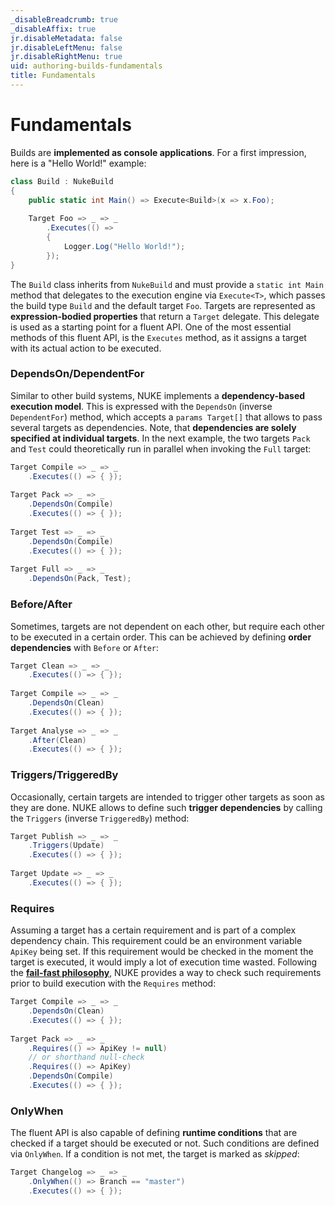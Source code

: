 ```yaml
---
_disableBreadcrumb: true
_disableAffix: true
jr.disableMetadata: false
jr.disableLeftMenu: false
jr.disableRightMenu: true
uid: authoring-builds-fundamentals
title: Fundamentals
---
```


# Fundamentals

Builds are **implemented as console applications**. For a first impression, here is a "Hello World!" example:

```c#
class Build : NukeBuild
{
    public static int Main() => Execute<Build>(x => x.Foo);
    
    Target Foo => _ => _
        .Executes(() =>
        {
            Logger.Log("Hello World!");
        });
}
```

The `Build` class inherits from `NukeBuild` and must provide a `static int Main` method that delegates to the execution engine via `Execute<T>`, which passes the build type `Build` and the default target `Foo`. Targets are represented as **expression-bodied properties** that return a `Target` delegate. This delegate is used as a starting point for a fluent API. One of the most essential methods of this fluent API, is the `Executes` method, as it assigns a target with its actual action to be executed.

### DependsOn/DependentFor

Similar to other build systems, NUKE implements a **dependency-based execution model**. This is expressed with the `DependsOn` (inverse `DependentFor`) method, which accepts a `params Target[]` that allows to pass several targets as dependencies. Note, that **dependencies are solely specified at individual targets**. In the next example, the two targets `Pack` and `Test` could theoretically run in parallel when invoking the `Full` target:

```c#
Target Compile => _ => _
    .Executes(() => { });
    
Target Pack => _ => _
    .DependsOn(Compile)
    .Executes(() => { });
    
Target Test => _ => _
    .DependsOn(Compile)
    .Executes(() => { });
    
Target Full => _ => _
    .DependsOn(Pack, Test);
```

### Before/After

Sometimes, targets are not dependent on each other, but require each other to be executed in a certain order. This can be achieved by defining **order dependencies** with `Before` or `After`:

```c#
Target Clean => _ => _
    .Executes(() => { });
    
Target Compile => _ => _
    .DependsOn(Clean)
    .Executes(() => { });
    
Target Analyse => _ => _
    .After(Clean)
    .Executes(() => { });
```

### Triggers/TriggeredBy

Occasionally, certain targets are intended to trigger other targets as soon as they are done. NUKE allows to define such **trigger dependencies** by calling the `Triggers` (inverse `TriggeredBy`) method:

```c#
Target Publish => _ => _
    .Triggers(Update)
    .Executes(() => { });
    
Target Update => _ => _
    .Executes(() => { });
```

### Requires

Assuming a target has a certain requirement and is part of a complex dependency chain. This requirement could be an environment variable `ApiKey` being set. If this requirement would be checked in the moment the target is executed, it would imply a lot of execution time wasted. Following the [**fail-fast philosophy**](https://en.wikipedia.org/wiki/Fail-fast), NUKE provides a way to check such requirements prior to build execution with the `Requires` method:

```c#
Target Compile => _ => _
    .DependsOn(Clean)
    .Executes(() => { });
    
Target Pack => _ => _
    .Requires(() => ApiKey != null)
    // or shorthand null-check
    .Requires(() => ApiKey)
    .DependsOn(Compile)
    .Executes(() => { });
```

### OnlyWhen

The fluent API is also capable of defining **runtime conditions** that are checked if a target should be executed or not. Such conditions are defined via `OnlyWhen`. If a condition is not met, the target is marked as _skipped_:

```c#
Target Changelog => _ => _
    .OnlyWhen(() => Branch == "master")
    .Executes(() => { });
```

<!--

- Fluent syntax
    - Before/After
    - DependsOn
    - Requires 2x
    - OnlyWhen
    - WhenSkipped
    - Executes
- Escape DSL into normal classes

-->
